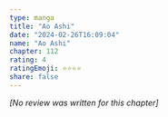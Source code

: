 ```yaml
---
type: manga
title: "Ao Ashi"
date: "2024-02-26T16:09:04"
name: "Ao Ashi"
chapter: 112
rating: 4
ratingEmoji: ⭐️⭐️⭐️⭐️
share: false
---
```


_[No review was written for this chapter]_

